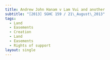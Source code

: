 ```yaml
---
title: Andrew John Hanam v Lam Vui and another
subtitle: "[2013] SGHC 159 / 21\_August\_2013"
tags:
  - Land
  - Easements
  - Creation
  - Land
  - Easements
  - Rights of support
layout: single
---
```


